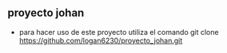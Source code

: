 ## proyecto johan
- para hacer uso de este proyecto utiliza el comando git clone https://github.com/logan6230/proyecto_johan.git
